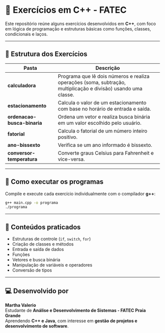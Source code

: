 # 🧮 Exercícios em C++ - FATEC

Este repositório reúne alguns exercícios desenvolvidos em **C++**, com foco em lógica de programação e estruturas básicas como funções, classes, condicionais e laços.

---

## 📁 Estrutura dos Exercícios

| Pasta | Descrição |
|-------|------------|
| **calculadora** | Programa que lê dois números e realiza operações (soma, subtração, multiplicação e divisão) usando uma classe. |
| **estacionamento** | Calcula o valor de um estacionamento com base no horário de entrada e saída. |
| **ordenacao-busca-binaria** | Ordena um vetor e realiza busca binária em um valor escolhido pelo usuário. |
| **fatorial** | Calcula o fatorial de um número inteiro positivo. |
| **ano-bissexto** | Verifica se um ano informado é bissexto. |
| **conversor-temperatura** | Converte graus Celsius para Fahrenheit e vice-versa. |

---

## 🚀 Como executar os programas

Compile e execute cada exercício individualmente com o compilador **g++**:

```bash
g++ main.cpp -o programa
./programa
```

---

## 🧠 Conteúdos praticados
- Estruturas de controle (`if`, `switch`, `for`)
- Criação de classes e métodos
- Entrada e saída de dados
- Funções
- Vetores e busca binária
- Manipulação de variáveis e operadores
- Conversão de tipos

---

## 💻 Desenvolvido por
**Martha Valerio**  
Estudante de **Análise e Desenvolvimento de Sistemas - FATEC Praia Grande**  
Aprendendo **C++ e Java**, com interesse em **gestão de projetos e desenvolvimento de software**.
